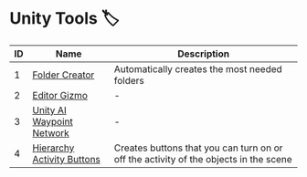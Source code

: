 # Unity Tools 🏷️

| **ID** | **Name** | **Description** |
| --- | --- | --- |
| 1 | [Folder Creator](https://github.com/alisahanyalcin/unity-tools/tree/main/Folder%20Creator) | Automatically creates the most needed folders |
| 2 | [Editor Gizmo](https://github.com/alisahanyalcin/unity-tools/tree/main/Editor%20Gizmo) | - |
| 3 | [Unity AI Waypoint Network](https://github.com/alisahanyalcin/AI-Waypoint-Network) | - |
| 4 | [Hierarchy Activity Buttons](https://github.com/alisahanyalcin/CustomHierarchyActivityButtons) | Creates buttons that you can turn on or off the activity of the objects in the scene |

